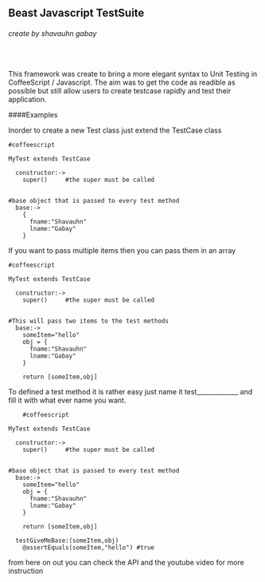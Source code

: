 Beast Javascript TestSuite
--------------------------

###### create by shavauhn gabay

<br>

This framework was create to bring a more elegant syntax to Unit Testing in CoffeeScript / Javascript. The aim was to get the code as readible as possible but still allow users to create testcase rapidly and test their application.


####Examples

Inorder to create a new Test class just extend the TestCase class

    #coffeescript

    MyTest extends TestCase

      constructor:->
        super()     #the super must be called


    #base object that is passed to every test method
      base:->
        {
          fname:"Shavauhn"
          lname:"Gabay"
        }


If you want to pass multiple items then you can pass them in an array


    #coffeescript

    MyTest extends TestCase

      constructor:->
        super()     #the super must be called


    #This will pass two items to the test methods
      base:->
        someItem="hello"
        obj = {
          fname:"Shavauhn"
          lname:"Gabay"
        }

        return [someItem,obj]




To defined a test method it is rather easy just name it test_____________ and fill it with what ever name you want.


        #coffeescript

    MyTest extends TestCase

      constructor:->
        super()     #the super must be called


    #base object that is passed to every test method
      base:->
        someItem="hello"
        obj = {
          fname:"Shavauhn"
          lname:"Gabay"
        }

        return [someItem,obj]

      testGiveMeBase:(someItem,obj)
        @assertEquals(someItem,"hello") #true

from here on out you can check the API and the youtube video for more instruction

